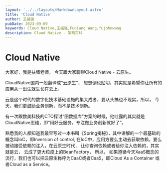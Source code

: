 ```yaml
---
layout: '../../layouts/MarkdownLayout.astro'
title: 'Cloud Native'
author: 王福强
pubDate: 2023-09-09
keywords: Cloud Native,王福强,Fuqiang Wang,fujohnwang
description: Cloud Native - 架构百科
---
```


# Cloud Native


大家好，我是扶墙老师， 今天跟大家聊聊Cloud Native - 云原生。

CloudNative国内一般翻译成“云原生”， 想想倒也贴切，其实就是希望你让所有的应用从一出生就生长在云上。

云是这个时代的数字化技术基础设施的集大成者，要从头搞也不现实，所以， 今天，我们更鼓励业务创新，而不是技术创新。

有一次跟数美科技的CTO探讨“图数据库”方案的时候，他吐露的其实就是CloudNative思维，即“用好云服务，专注做业务创新就好了”。

熟悉我的人都知道我最早写过一本书叫《Spring揭秘》，其中讲解的一个最基础的概念叫IoC，即Inversion of control, 在IoC中，应用方要么主动去获取依赖，要么被动接受依赖的注入，在云原生时代， 让你查询依赖或者给你注入依赖的，其实就是云， 云成了更大粒度上的BeanFactory， 所以， 如果遵循今天XaaS概念的流行，我们也可以把云原生称呼为CaaC或者CaaS，即Cloud As a Container 或者Cloud as a Service。


